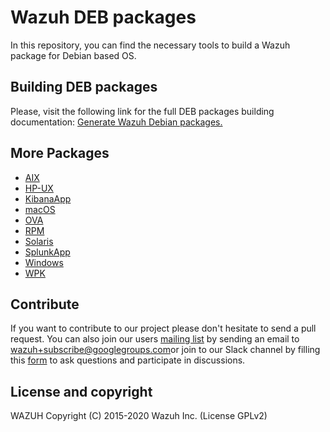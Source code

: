 Wazuh DEB packages
==================

In this repository, you can find the necessary tools to build a Wazuh package for Debian based OS.

## Building DEB packages

Please, visit the following link for the full DEB packages building documentation: [Generate Wazuh Debian packages.](https://documentation.wazuh.com/current/packaging/generate-deb-package.html)

## More Packages

- [AIX](/aix/README.md)
- [HP-UX](/hpux/README.md)
- [KibanaApp](/wazuhapp/README.md)
- [macOS](/macos/README.md)
- [OVA](/ova/README.md)
- [RPM](/rpms/README.md)
- [Solaris](/solaris/README.md)
- [SplunkApp](/splunkapp/README.md)
- [Windows](/windows/README.md)
- [WPK](/wpk/README.md)

## Contribute

If you want to contribute to our project please don't hesitate to send a pull request. You can also join our users [mailing list](https://groups.google.com/d/forum/wazuh) by sending an email to [wazuh+subscribe@googlegroups.com](mailto:wazuh+subscribe@googlegroups.com)or join to our Slack channel by filling this [form](https://wazuh.com/community/join-us-on-slack/) to ask questions and participate in discussions.

## License and copyright

WAZUH
Copyright (C) 2015-2020 Wazuh Inc.  (License GPLv2)
